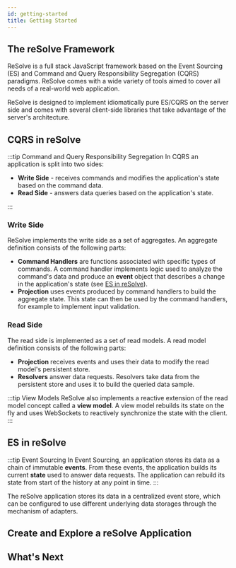 ```yaml
---
id: getting-started
title: Getting Started
---
```


## The reSolve Framework

ReSolve is a full stack JavaScript framework based on the Event Sourcing (ES) and Command and Query Responsibility Segregation (CQRS) paradigms. ReSolve comes with a wide variety of tools aimed to cover all needs of a real-world web application.

ReSolve is designed to implement idiomatically pure ES/CQRS on the server side and comes with several client-side libraries that take advantage of the server's architecture.

## CQRS in reSolve

:::tip Command and Query Responsibility Segregation
In CQRS an application is split into two sides:

- **Write Side** - receives commands and modifies the application's state based on the command data.
- **Read Side** - answers data queries based on the application's state.

:::

### Write Side

ReSolve implements the write side as a set of aggregates. An aggregate definition consists of the following parts:

- **Command Handlers** are functions associated with specific types of commands. A command handler implements logic used to analyze the command's data and produce an **event** object that describes a change in the application's state (see [ES in reSolve](#es-in-resolve)).
- **Projection** uses events produced by command handlers to build the aggregate state. This state can then be used by the command handlers, for example to implement input validation.

### Read Side

The read side is implemented as a set of read models. A read model definition consists of the following parts:

- **Projection** receives events and uses their data to modify the read model's persistent store.
- **Resolvers** answer data requests. Resolvers take data from the persistent store and uses it to build the queried data sample.

:::tip View Models
ReSolve also implements a reactive extension of the read model concept called a **view model**. A view model rebuilds its state on the fly and uses WebSockets to reactively synchronize the state with the client.
:::

## ES in reSolve

:::tip Event Sourcing
In Event Sourcing, an application stores its data as a chain of immutable **events**. From these events, the application builds its current **state** used to answer data requests. The application can rebuild its state from start of the history at any point in time.
:::

The reSolve application stores its data in a centralized event store, which can be configured to use different underlying data storages through the mechanism of adapters.

## Create and Explore a reSolve Application

## What's Next
